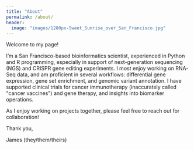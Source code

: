 ```yaml
---
title: "About"
permalink: /about/
header:
  image: "images/1280px-Sweet_Sunrise_over_San_Francisco.jpg"
---
```

Welcome to my page!

I’m a San Francisco-based bioinformatics scientist, experienced in Python and R programming, especially in support of next-generation sequencing (NGS) and CRISPR gene editing experiments. I most enjoy working on RNA-Seq data, and am proficient in several workflows: differential gene expression, gene set enrichment, and genomic variant annotation. I have supported clinical trials for cancer immunotherapy (inaccurately called "cancer vaccines") and gene therapy, and insights into biomarker operations. 

As I enjoy working on projects together, please feel free to reach out for collaboration! 

Thank you,

James
(they/them/theirs)
